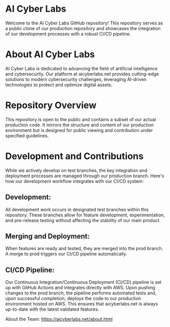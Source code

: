 # AI Cyber Labs
Welcome to the AI Cyber Labs GitHub repository! This repository serves as a public clone of our production repository and showcases the integration of our development processes with a robust CI/CD pipeline.

# About AI Cyber Labs
AI Cyber Labs is dedicated to advancing the field of artificial intelligence and cybersecurity. Our platform at aicyberlabs.net provides cutting-edge solutions to modern cybersecurity challenges, leveraging AI-driven technologies to protect and optimize digital assets.

# Repository Overview
This repository is open to the public and contains a subset of our actual production code. It mirrors the structure and content of our production environment but is designed for public viewing and contribution under specified guidelines.

# Development and Contributions
While we actively develop on test branches, the key integration and deployment processes are managed through our production branch. Here's how our development workflow integrates with our CI/CD system:

## Development: 
All development work occurs in designated test branches within this repository. These branches allow for feature development, experimentation, and pre-release testing without affecting the stability of our main product.

## Merging and Deployment: 
When features are ready and tested, they are merged into the prod branch. A merge to prod triggers our CI/CD pipeline automatically.

## CI/CD Pipeline: 
Our Continuous Integration/Continuous Deployment (CI/CD) pipeline is set up with GitHub Actions and integrates directly with AWS. Upon pushing changes to the prod branch, the pipeline performs automated tests and, upon successful completion, deploys the code to our production environment hosted on AWS. This ensures that aicyberlabs.net is always up-to-date with the latest validated features.


About the Team: https://aicyberlabs.net/about.html 
